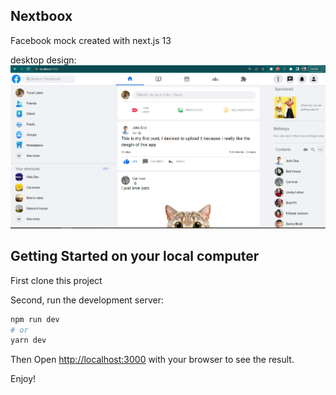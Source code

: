 ## Nextboox
Facebook mock created with next.js 13

desktop design:
![nextbook-demo](./public/nextbook-demo.png)


## Getting Started on your local computer

First clone this project

Second, run the development server:

```bash
npm run dev
# or
yarn dev
```

Then Open [http://localhost:3000](http://localhost:3000) with your browser to see the result.

Enjoy!



